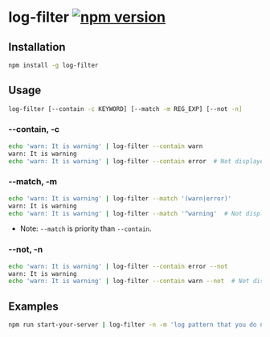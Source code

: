# log-filter [![npm version](https://badge.fury.io/js/log-filter.svg)](http://badge.fury.io/js/log-filter)


## Installation
```bash
npm install -g log-filter
```


## Usage
```bash
log-filter [--contain -c KEYWORD] [--match -m REG_EXP] [--not -n]
```

### --contain, -c
```bash
echo 'warn: It is warning' | log-filter --contain warn
warn: It is warning
echo 'warn: It is warning' | log-filter --contain error  # Not displayed
```

### --match, -m
```bash
echo 'warn: It is warning' | log-filter --match '(warn|error)'
warn: It is warning
echo 'warn: It is warning' | log-filter --match '^warning'  # Not displayed
```

- Note: `--match` is priority than `--contain`.

### --not, -n
```bash
echo 'warn: It is warning' | log-filter --contain error --not
warn: It is warning
echo 'warn: It is warning' | log-filter --contain warn --not  # Not displayed
```


## Examples
```bash
npm run start-your-server | log-filter -n -m 'log pattern that you do not like reading'
```
